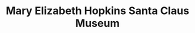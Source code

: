 ---
layout: repo
title: "Mary Elizabeth Hopkins Santa Claus Museum"
id: 17035
permalink: repos/17035/
---
